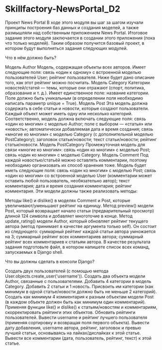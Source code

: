 # Skillfactory-NewsPortal_D2
Проект News Portal
В ходе этого модуля вы шаг за шагом изучали принципы построения баз данных и создания моделей, а также размышляли над собственным приложением News Portal. Итоговое задание этого модуля заключается в создании этого приложения (пока что только моделей). Таким образом получится базовый проект, в котором будут выполняться задания следующих модулей.

Что в нём должно быть?

Модель Author
Модель, содержащая объекты всех авторов.
Имеет следующие поля:
cвязь «один к одному» с встроенной моделью пользователей User;
рейтинг пользователя. Ниже будет дано описание того, как этот рейтинг можно посчитать.
Модель Category
Категории новостей/статей — темы, которые они отражают (спорт, политика, образование и т. д.). Имеет единственное поле: название категории. Поле должно быть уникальным (в определении поля необходимо написать параметр unique = True).
Модель Post
Эта модель должна содержать в себе статьи и новости, которые создают пользователи. Каждый объект может иметь одну или несколько категорий.
Соответственно, модель должна включать следующие поля:
связь «один ко многим» с моделью Author;
поле с выбором — «статья» или «новость»;
автоматически добавляемая дата и время создания;
связь «многие ко многим» с моделью Category (с дополнительной моделью PostCategory);
заголовок статьи/новости;
текст статьи/новости;
рейтинг статьи/новости.
Модель PostCategory
Промежуточная модель для связи «многие ко многим»:
связь «один ко многим» с моделью Post;
связь «один ко многим» с моделью Category.
Модель Comment
Под каждой новостью/статьёй можно оставлять комментарии, поэтому необходимо организовать их способ хранения тоже.
Модель будет иметь следующие поля:
связь «один ко многим» с моделью Post;
связь «один ко многим» со встроенной моделью User (комментарии может оставить любой пользователь, необязательно автор);
текст комментария;
дата и время создания комментария;
рейтинг комментария.
Эти модели должны также реализовать методы:

Методы like() и dislike() в моделях Comment и Post, которые увеличивают/уменьшают рейтинг на единицу.
Метод preview() модели Post, который возвращает начало статьи (предварительный просмотр) длиной 124 символа и добавляет многоточие в конце.
Метод update_rating() модели Author, который обновляет рейтинг текущего автора (метод принимает в качестве аргумента только self).
Он состоит из следующего:
суммарный рейтинг каждой статьи автора умножается на 3;
суммарный рейтинг всех комментариев автора;
суммарный рейтинг всех комментариев к статьям автора.
В качестве результата задания подготовьте файл, в котором напишете список всех команд, запускаемых в Django shell.

Что вы должны сделать в консоли Django?

Создать двух пользователей (с помощью метода User.objects.create_user('username')).
Создать два объекта модели Author, связанные с пользователями.
Добавить 4 категории в модель Category.
Добавить 2 статьи и 1 новость.
Присвоить им категории (как минимум в одной статье/новости должно быть не меньше 2 категорий).
Создать как минимум 4 комментария к разным объектам модели Post (в каждом объекте должен быть как минимум один комментарий).
Применяя функции like() и dislike() к статьям/новостям и комментариям, скорректировать рейтинги этих объектов.
Обновить рейтинги пользователей.
Вывести username и рейтинг лучшего пользователя (применяя сортировку и возвращая поля первого объекта).
Вывести дату добавления, username автора, рейтинг, заголовок и превью лучшей статьи, основываясь на лайках/дислайках к этой статье.
Вывести все комментарии (дата, пользователь, рейтинг, текст) к этой статье.
